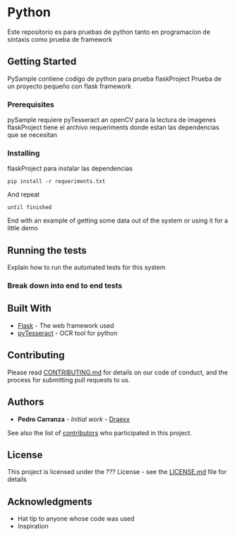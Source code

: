 # Python

Este repositorio es para pruebas de python  tanto en programacion de sintaxis como prueba de framework

## Getting Started

PySample contiene codigo de python para prueba
flaskProject Prueba de un proyecto pequeño con flask framework

### Prerequisites

pySample requiere pyTesseract an openCV para la lectura de imagenes
flaskProject tiene el archivo requeriments donde estan las dependencias que se necesitan

### Installing

flaskProject para instalar las dependencias

```
pip install -r requeriments.txt
```

And repeat

```
until finished
```

End with an example of getting some data out of the system or using it for a little demo

## Running the tests

Explain how to run the automated tests for this system

### Break down into end to end tests

## Built With

* [Flask](https://www.palletsprojects.com/p/flask/) - The web framework used
* [pyTesseract](https://pypi.org/project/pytesseract/) - OCR tool for python

## Contributing

Please read [CONTRIBUTING.md](https://gist.github.com/PurpleBooth/b24679402957c63ec426) for details on our code of conduct, and the process for submitting pull requests to us.


## Authors

* **Pedro Carranza** - *Initial work* - [Draexx](https://github.com/draexx)

See also the list of [contributors](https://github.com/HackLab-Sucre/hacklab-sucre.github.io/contributors) who participated in this project.

## License

This project is licensed under the ??? License - see the [LICENSE.md](LICENSE.md) file for details

## Acknowledgments

* Hat tip to anyone whose code was used
* Inspiration



